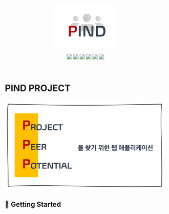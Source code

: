 <p align="center">
    <img width="200px;" src="./images/logo.png"/>
</p>

<p align="center">
<img src="https://img.shields.io/badge/SpringBoot2.4.2-6DB33F?style=flat-square&logo=Spring&logoColor=white"/>
<img src="https://img.shields.io/badge/Java11-007396?style=flat-square&logo=Java&logoColor=white"/>
<img src="https://img.shields.io/badge/MariaDB10.5.8-003545?style=flat-square&logo=MariaDB&logoColor=white"/>
<img src="https://img.shields.io/badge/AmazonAWS-EC2-232F3E?style=flat-square&logo=Amazon-aws&logoColor=white"/>
<img src="https://img.shields.io/badge/Thymeleaf-005F0F?style=flat-square&logo=Thymeleaf&logoColor=white"/>
<img src="https://img.shields.io/badge/Bootstrap-7952B3?style=flat-square&logo=Bootstrap&logoColor=white"/>
</p>

<br>

# PIND PROJECT

<img width="500px;" src="./images/banner.png"/>

<br>

## 🚀 Getting Started
